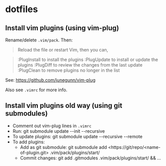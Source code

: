 # dotfiles

## Install vim plugins (using vim-plug)
Rename/delete `.vim/pack`. Then:

> Reload the file or restart Vim, then you can,

>    :PlugInstall to install the plugins
>    :PlugUpdate to install or update the plugins
>    :PlugDiff to review the changes from the last update
>    :PlugClean to remove plugins no longer in the list

See: https://github.com/junegunn/vim-plug

Also see `.vimrc` for more info.

## Install vim plugins old way (using git submodules)
* Comment out vim-plug lines in `.vimrc`
* Run: git submodule update --init --recursive
* To update plugins: git submodule update --recursive --remote
* To add plugins:
  * Add as git submodule: git submodule add <https://git/repo/<name-of-plugin.git> .vim/pack/plugins/start/<name-of-plugin>
  * Commit changes: git add .gitmodules .vim/pack/plugins/start/<name-of-plugin> && ...
